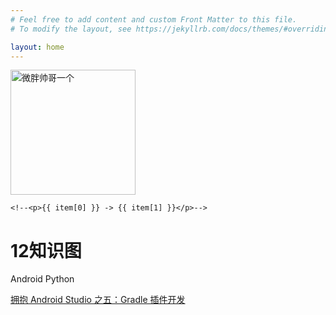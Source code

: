 ```yaml
---
# Feel free to add content and custom Front Matter to this file.
# To modify the layout, see https://jekyllrb.com/docs/themes/#overriding-theme-defaults

layout: home
---
```

<img src="http://pf1gwfhv7.bkt.clouddn.com/11853564.png" alt="微胖帅哥一个" style="width:200px;"/>

<!--lang {% translate key %}-->

<!--{% for item in site.translations[site.lang]["my_nested_yaml_collection"] %}-->
    <!--<p>{{ item[0] }} -> {{ item[1] }}</p>-->
<!--{% endfor %}-->

# 12知识图
Android
Python

[拥抱 Android Studio 之五：Gradle 插件开发](http://blog.bugtags.com/2016/03/28/embrace-android-studio-gradle-plugin)